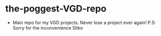 # the-poggest-VGD-repo
- Main repo for my VGD projects. Never lose a project ever again!
P.S: Sorry for the inconvenience Sitko
